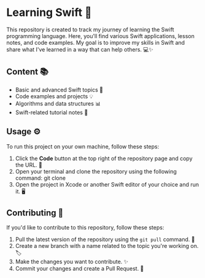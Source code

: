 
# Learning Swift 🚀

This repository is created to track my journey of learning the Swift programming language. Here, you'll find various Swift applications, lesson notes, and code examples. My goal is to improve my skills in Swift and share what I've learned in a way that can help others. 💻✨

## Content 📚

- Basic and advanced Swift topics 📝
- Code examples and projects 💡
- Algorithms and data structures 📊
- Swift-related tutorial notes 📖

## Usage ⚙️

To run this project on your own machine, follow these steps:

1. Click the **Code** button at the top right of the repository page and copy the URL. 🔗
2. Open your terminal and clone the repository using the following command:
   git clone <repo-URL>
3. Open the project in Xcode or another Swift editor of your choice and run it. 🖥️

## Contributing 🤝

If you'd like to contribute to this repository, follow these steps:

1. Pull the latest version of the repository using the `git pull` command. 🔄
2. Create a new branch with a name related to the topic you're working on. 🏷️
3. Make the changes you want to contribute. ✨
4. Commit your changes and create a Pull Request. 🔀

